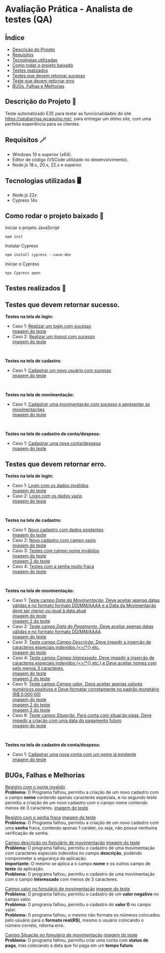 # Avaliação Prática - Analista de testes (QA)

## Índice 
* [Descrição do Projeto](https://github.com/Antony-Chagas/avaliacaoPraticaQA/tree/main?tab=readme-ov-file#descri%C3%A7%C3%A3o-do-projeto-)
* [Requisitos](https://github.com/Antony-Chagas/avaliacaoPraticaQA/tree/main?tab=readme-ov-file#requisitos-)
* [Tecnologias utilizadas](https://github.com/Antony-Chagas/avaliacaoPraticaQA/tree/main?tab=readme-ov-file#tecnologias-utilizadas-)
* [Como rodar o projeto baixado](https://github.com/Antony-Chagas/avaliacaoPraticaQA/tree/main?tab=readme-ov-file#como-rodar-o-projeto-baixado-)
* [Testes realizados](https://github.com/Antony-Chagas/avaliacaoPraticaQA/tree/main?tab=readme-ov-file#testes-realizados-)
* [Testes que devem retornar sucesso](https://github.com/Antony-Chagas/avaliacaoPraticaQA/tree/main?tab=readme-ov-file#testes-que-devem-retornar-sucesso)
* [Teste que devem retornar erro](https://github.com/Antony-Chagas/avaliacaoPraticaQA/tree/main?tab=readme-ov-file#testes-que-devem-retornar-erro)
* [BUGs, Falhas e Melhorias](https://github.com/Antony-Chagas/avaliacaoPraticaQA/tree/main?tab=readme-ov-file#bugs-falhas-e-melhorias)

## Descrição do Projeto 📰
Teste automatizado E2E para testar as funcionalidades do site https://seubarriga.wcaquino.me/, para entregar um ótimo site, com uma perfeita experiência para os clientes.

## Requisitos 🪄
* Windows 10 e superior (x64). <br>
* Editor de código (VSCode utilizado no desenvolvimento). <br>
* Node.js 18.x, 20.x, 22.x e superior. <br>

## Tecnologias utilizadas 🖥
* Node.js 22x <br>
* Cypress 14x

## Como rodar o projeto baixado 🎡
Iniciar o projeto JavaScript
```
npm init
```
Instalar Cypress
```
npm install cypress --save-dev
```
Iniciar o Cypress
```
npx Cypress open
```

## Testes realizados 🔬

## Testes que devem retornar sucesso.

**Testes na tela de login:** 
* Caso 1: [Realizar um login com sucesso](https://github.com/Antony-Chagas/avaliacaoPraticaQA/blob/main/cypress/e2e/test_returns_success/login_screen/login_case1.cy.js) <br>
[imagem do teste](https://github.com/Antony-Chagas/avaliacaoPraticaQA/blob/main/cypress/e2e/img/Screenshot_14.png)
* Caso 2: [Realizar um logout com sucesso](https://github.com/Antony-Chagas/avaliacaoPraticaQA/blob/main/cypress/e2e/test_returns_success/login_screen/logout_case1.cy.js) <br>
[imagem do teste](https://github.com/Antony-Chagas/avaliacaoPraticaQA/blob/main/cypress/e2e/img/Screenshot_15.png)
<br>

**Testes na tela de cadastro:** 
* Caso 1: [Cadastrar um novo usuário com sucesso](https://github.com/Antony-Chagas/avaliacaoPraticaQA/blob/main/cypress/e2e/test_returns_success/registration_screen/register_case1.cy.js) <br>
[imagem do teste](https://github.com/Antony-Chagas/avaliacaoPraticaQA/blob/main/cypress/e2e/img/Screenshot_16.png)
<br>

**Testes na tela de movimentação:** 
* Caso 1: [Cadastrar uma movimentação com sucesso e apresentar as movimentações](https://github.com/Antony-Chagas/avaliacaoPraticaQA/blob/main/cypress/e2e/test_returns_success/screen_of_movement/extract_case1.cy.js) <br>
[imagem do teste](https://github.com/Antony-Chagas/avaliacaoPraticaQA/blob/main/cypress/e2e/img/Screenshot_17.png)
<br>

**Testes na tela de cadastro de conta/despesa:** 
* Caso 1: [Cadastrar uma nova conta/despesa](https://github.com/Antony-Chagas/avaliacaoPraticaQA/blob/main/cypress/e2e/test_returns_success/expense_creation_screen/create_expense_case1.cy.js)<br>
[imagem do teste](https://github.com/Antony-Chagas/avaliacaoPraticaQA/blob/main/cypress/e2e/img/Screenshot_13.png)

## Testes que devem retornar erro.
**Testes na tela de login:** 
* Caso 1: [Login com os dados inválidos](https://github.com/Antony-Chagas/avaliacaoPraticaQA/blob/main/cypress/e2e/test_returns_error/login_screen/login_case1.cy.js) <br>
[imagem do teste](https://github.com/Antony-Chagas/avaliacaoPraticaQA/blob/main/cypress/e2e/img/Screenshot_2.png)
* Caso 2: [Login com os dados vazio](https://github.com/Antony-Chagas/avaliacaoPraticaQA/blob/main/cypress/e2e/test_returns_error/login_screen/login_case2.cy.js) <br>
[imagem do teste](https://github.com/Antony-Chagas/avaliacaoPraticaQA/blob/main/cypress/e2e/img/Screenshot_3.png)
<br>

**Testes na tela de cadastro:** 
* Caso 1: [Novo cadastro com dados existentes](https://github.com/Antony-Chagas/avaliacaoPraticaQA/blob/main/cypress/e2e/test_returns_error/registration_screen/register_case1.cy.js) <br>
[imagem do teste](https://github.com/Antony-Chagas/avaliacaoPraticaQA/blob/main/cypress/e2e/img/Screenshot_4.png)
* Caso 2: [Novo cadastro com campo vazio](https://github.com/Antony-Chagas/avaliacaoPraticaQA/blob/main/cypress/e2e/test_returns_error/registration_screen/register_case2.cy.js) <br>
[imagem do teste](https://github.com/Antony-Chagas/avaliacaoPraticaQA/blob/main/cypress/e2e/img/Screenshot_5.png)
* Caso 3: [Testes com campo nome inválidos](https://github.com/Antony-Chagas/avaliacaoPraticaQA/blob/main/cypress/e2e/test_returns_error/registration_screen/register_case3.cy.js) <br>
[imagem do teste](https://github.com/Antony-Chagas/avaliacaoPraticaQA/blob/main/cypress/e2e/img/Screenshot_6.png) <br>
[imagem 2 do teste](https://github.com/Antony-Chagas/avaliacaoPraticaQA/blob/main/cypress/e2e/img/Screenshot_6.1.png)
* Caso 4: [Testes com a senha muito fraca](https://github.com/Antony-Chagas/avaliacaoPraticaQA/blob/main/cypress/e2e/test_returns_error/registration_screen/register_case4.cy.js) <br>
[imagem do teste](https://github.com/Antony-Chagas/avaliacaoPraticaQA/blob/main/cypress/e2e/img/Screenshot_7.png)
<br>

**Testes na tela de movimentação:** 
* Caso 1: [Teste campo *Data da Movimentação*, Deve aceitar apenas datas válidas e no formato formato DD/MM/AAAA e a Data da Movimentação deve ser menor ou igual à data atual](https://github.com/Antony-Chagas/avaliacaoPraticaQA/blob/main/cypress/e2e/test_returns_error/screen_of_movement/movement_case1.cy.js) <br>
[imagem do teste](https://github.com/Antony-Chagas/avaliacaoPraticaQA/blob/main/cypress/e2e/img/Screenshot_8.png) <br>
[imagem 2 do teste](https://github.com/Antony-Chagas/avaliacaoPraticaQA/blob/main/cypress/e2e/img/Screenshot_8.1.png)
* Caso 2: [Teste campo *Data do Pagamento*, Deve aceitar apenas datas válidas e no formato formato DD/MM/AAAA](https://github.com/Antony-Chagas/avaliacaoPraticaQA/blob/main/cypress/e2e/test_returns_error/screen_of_movement/movement_case2.cy.js) <br>
[imagem do teste](https://github.com/Antony-Chagas/avaliacaoPraticaQA/blob/main/cypress/e2e/img/Screenshot_9.png)
* Caso 3: [Teste campo *Campo Descrição*, Deve impedir a inserção de caracteres especiais indevidos (<>/*{} etc.](https://github.com/Antony-Chagas/avaliacaoPraticaQA/blob/main/cypress/e2e/test_returns_error/screen_of_movement/movement_case3.cy.js) <br>
[imagem do teste](https://github.com/Antony-Chagas/avaliacaoPraticaQA/blob/main/cypress/e2e/img/Screenshot_10.png)
* Caso 4: [Teste campo *Campo Interessado*, Deve impedir a inserção de caracteres especiais indevidos (<>/*{} etc.) e Deve aceitar nomes com pelo menos 3 caracteres.](https://github.com/Antony-Chagas/avaliacaoPraticaQA/blob/main/cypress/e2e/test_returns_error/screen_of_movement/movement_case4.cy.js) <br>
[imagem do teste](https://github.com/Antony-Chagas/avaliacaoPraticaQA/blob/main/cypress/e2e/img/Screenshot_11.png) <br>
[imagem 2 do teste](https://github.com/Antony-Chagas/avaliacaoPraticaQA/blob/main/cypress/e2e/img/Screenshot_11.1.png)
* Caso 5: [Teste campo *Campo valor*, Deve aceitar apenas valores numéricos positivos e Deve formatar corretamente no padrão monetário (R$ 0.000,00)](https://github.com/Antony-Chagas/avaliacaoPraticaQA/blob/main/cypress/e2e/test_returns_error/screen_of_movement/movement_case5.cy.js) <br>
[imagem do teste](https://github.com/Antony-Chagas/avaliacaoPraticaQA/blob/main/cypress/e2e/img/Screenshot_12.png) <br>
[imagem 2 do teste](https://github.com/Antony-Chagas/avaliacaoPraticaQA/blob/main/cypress/e2e/img/Screenshot_12.1.png) <br>
[imagem 3 do teste](https://github.com/Antony-Chagas/avaliacaoPraticaQA/blob/main/cypress/e2e/img/Screenshot_12.2.png)
* Caso 6: [Teste campo *Situação*, Para conta com situação paga, Deve impedir a criação com uma data do pagamento futuro](https://github.com/Antony-Chagas/avaliacaoPraticaQA/blob/main/cypress/e2e/test_returns_error/screen_of_movement/movement_case6.cy.js) <br>
[imagem do teste](https://github.com/Antony-Chagas/avaliacaoPraticaQA/blob/main/cypress/e2e/img/Screenshot_18.png)
<br>

**Testes na tela de cadastro de conta/despesa:** 
* Caso 1: [Cadastrar uma nova conta com um nome já existente](https://github.com/Antony-Chagas/avaliacaoPraticaQA/blob/main/cypress/e2e/test_returns_error/expense_creation_screen/create_expense_case1.cy.js) <br>
[imagem do teste](https://github.com/Antony-Chagas/avaliacaoPraticaQA/blob/main/cypress/e2e/img/Screenshot_1.png)
## BUGs, Falhas e Melhorias 

[Registro com o nome invalido](https://github.com/Antony-Chagas/avaliacaoPraticaQA/blob/main/cypress/e2e/test_returns_error/registration_screen/register_case3.cy.js) <br>
**Problema:** O Programa falhou, permitiu a criação de um novo cadastro com o campo **nome** contendo apenas caracteres especiais, e no segundo teste permitiu a criação de um novo cadastro com o campo nome contendo menos de 3 caracteres. [imagem do teste]()

[Registro com o senha fraca](https://github.com/Antony-Chagas/avaliacaoPraticaQA/blob/main/cypress/e2e/test_returns_error/registration_screen/register_case4.cy.js) 
[imagem do teste]() <br> 
**Problema:** O Programa falhou, permitiu a criação de um novo cadastro com uma **senha** fraca, contendo apenas 1 caráter, ou seja, não possui nenhuma verificação de senha.

[Campo descrição no fomulário de movimentação](https://github.com/Antony-Chagas/avaliacaoPraticaQA/blob/main/cypress/e2e/test_returns_error/screen_of_movement/movement_case3.cy.js) 
[imagem do teste]() <br>
**Problema:** O programa falhou, permitiu o cadastro de uma movimentação com caracteres especiais indevidos no campo **descrição**, podendo comprometer a segurança da aplicação.<br>
**Importante:** O mesmo se aplica a o campo **nome** e os outros campo de **texto** da aplicação.<br>
**Problema:** O programa falhou, permitiu o cadastro de uma movimentação com o campo **Interessado** com menos de 3 caracteres. <br>

[Campo valor no fomulário de movimentação](https://github.com/Antony-Chagas/avaliacaoPraticaQA/blob/main/cypress/e2e/test_returns_error/screen_of_movement/movement_case5.cy.js) 
[imagem do teste]() <br>
**Problema:** O programa falhou, permitiu o cadastro de um **valor negativo** no campo valor.<br>
**Problema:** O programa falhou, permitiu o cadastro do **valor 0** no campo valor. <br>
**Problema:** O programa falhou, o mesmo não formata os números colocados pelo usuário para o **formato real(R$)**, mesmo o usuário colocando o número correto, retorna erro.<br>

[Campo Situação no fomulário de movimentação](https://github.com/Antony-Chagas/avaliacaoPraticaQA/blob/main/cypress/e2e/test_returns_error/screen_of_movement/movement_case6.cy.js) 
[imagem do teste]() <br>
**Problema:** O programa falhou, permitiu criar uma conta com **status de paga**, mas colocando a data que foi paga em um **tempo futuro**.